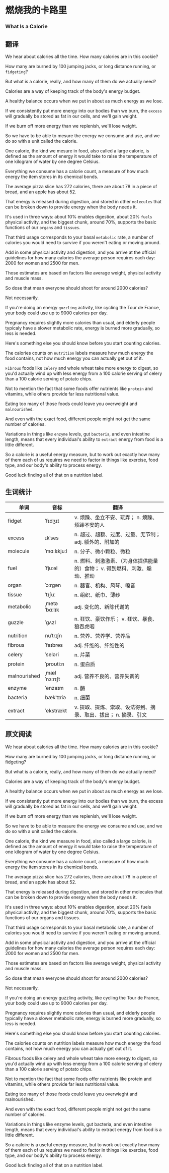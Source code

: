# 燃烧我的卡路里
### What Is a Calorie

## 翻译
We hear about calories all the time. How many calories are in this cookie?

How many are burned by 100 jumping jacks, or long distance running, or `fidgeting`?

But what is a calorie, really, and how many of them do we actually need?

Calories are a way of keeping track of the body's energy budget.

A healthy balance occurs when we put in about as much energy as we lose.

If we consistently put more energy into our bodies than we burn, the `excess` will gradually be stored as fat in our cells, and we'll gain weight.

If we burn off more energy than we replenish, we'll lose weight.

So we have to be able to mesure the energy we consume and use, and we do so with a unit called the calorie.

One calorie, the kind we mesure in food, also called a large calorie, is defined as the amount of energy it would take to raise the temperature of one kilogram of water by one degree Celsius.

Everything we consume has a calorie count, a measure of how much energy the item stores in its chemical bonds.

The average pizza slice has 272 calories, there are about 78 in a piece of bread, and an apple has about 52.

That energy is released during digestion, and stored in other `molecules` that can be broken down to provide energy when the body needs it.

It's used in three ways: about 10% enables digestion, about 20% `fuels` physical activity, and the biggest chunk, around 70%, supports the basic functions of our `organs` and `tissues`.

That third usage corresponds to your basal `metabolic` rate, a number of calories you would need to survive if you weren't eating or moving around.

Add in some physical activity and digestion, and you arrive at the official guidelines for how many calories the average person requires each day: 2000 for women and 2500 for men.

Those estimates are based on factors like average weight, physical activity and muscle mass.

So dose that mean everyone should shoot for around 2000 calories?

Not necessarily.

If you're doing an energy `guzzling` activity, like cycling the Tour de France, your body could use up to 9000 calories per day.

Pregnancy requires slightly more calories than usual, and elderly people typicaly have a slower metabolic rate, energy is burned more gradually, so less is needed.

Here's something else you should know before you start counting calories.

The calories counts on `nutrition` labels measure how much energy the food contains, not how much energy you can actually get out of it.

`Fibrous` foods like `celery` and whole wheat take more energy to digest, so you'd actually wind up with less energy from a 100 calorie serving of celery than a 100 calorie serving of potato chips.

Not to mention the fact that some foods offer nutrients like `protein` and vitamins, while others provide far less nutritional value.

Eating too many of those foods could leave you overweight and `malnourished`.

And even with the exact food, different people might not get the same number of calories.

Variations in things like `enzyme` levels, gut `bacteria`, and even intestine length, means that every individual's ability to `extract` energy from food is a little different.

So a calorie is a useful energy measure, but to work out exactly how many of them each of us requires we need to factor in things like exercise, food type, and our body's ability to process energy.

Good luck finding all of that on a nutrition label.


## 生词统计
| 单词 | 音标 | 翻译 |
| - | - | - |
| fidget | ˈfɪdʒɪt | v. 烦躁、坐立不安、玩弄； n. 烦躁、烦躁不安的人 |
| excess | ɪkˈses | n. 超过、超额、过度、过量、无节制； adj. 额外的、附加的 |
| molecule | ˈmɑːlɪkjuːl | n. 分子、微小颗粒、微粒 |
| fuel | ˈfjuːəl | n. 燃料、刺激激素、（为身体提供能量的）食物； v. 得到燃料、刺激、煽动、推动 |
| organ | ˈɔːrɡən | n. 器官、机构、风琴、嗓音 |
| tissue | ˈtɪʃuː | n. 组织、纸巾、薄纱 |
| metabolic | ˌmetəˈbɑːlɪk | adj. 变化的、新陈代谢的 |
| guzzle | ˈɡʌzl | n. 狂饮、豪饮作乐； v. 狂饮、暴食、狼吞虎咽 |
| nutrition | nuˈtrɪʃn | n. 营养、营养学、营养品 |
| fibrous | ˈfaɪbrəs | adj. 纤维的、纤维性的 |
| celery | ˈseləri | n. 芹菜 |
| protein | ˈproʊtiːn | n. 蛋白质 |
| malnourished | ˌmælˈnɜːrɪʃt | adj. 营养不良的、营养失调的 |
| enzyme | ˈenzaɪm | n. 酶 |
| bacteria | bækˈtɪriə | n. 细菌 |
| extract | ˈekstrækt | v. 提取、提炼、索取、设法得到、摘录、取出、拔出； n. 摘录、引文 |

## 原文阅读
We hear about calories all the time. How many calories are in this cookie?

How many are burned by 100 jumping jacks, or long distance running, or fidgeting?

But what is a calorie, really, and how many of them do we actually need?

Calories are a way of keeping track of the body's energy budget.

A healthy balance occurs when we put in about as much energy as we lose.

If we consistently put more energy into our bodies than we burn, the excess will gradually be stored as fat in our cells, and we'll gain weight.

If we burn off more energy than we replenish, we'll lose weight.

So we have to be able to measure the energy we consume and use, and we do so with a unit called the calorie.

One calorie, the kind we measure in food, also called a large calorie, is defined as the amount of energy it would take to raise the temperature of one kilogram of water by one degree Celsius.

Everything we consume has a calorie count, a measure of how much energy the item stores in its chemical bonds.

The average pizza slice has 272 calories, there are about 78 in a piece of bread, and an apple has about 52.

That energy is released during digestion, and stored in other molecules that can be broken down to provide energy when the body needs it.

It's used in three ways: about 10% enables digestion, about 20% fuels physical activity, and the biggest chunk, around 70%, supports the basic functions of our organs and tissues.

That third usage corresponds to your basal metabolic rate, a number of calories you would need to survive if you weren't eating or moving around.

Add in some physical activity and digestion, and you arrive at the official guidelines for how many calories the average person requires each day: 2000 for women and 2500 for men.

Those estimates are based on factors like average weight, physical activity and muscle mass.

So dose that mean everyone should shoot for around 2000 calories?

Not necessarily.

If you're doing an energy guzzling activity, like cycling the Tour de France, your body could use up to 9000 calories per day.

Pregnancy requires slightly more calories than usual, and elderly people typically have a slower metabolic rate, energy is burned more gradually, so less is needed.

Here's something else you should know before you start counting calories.

The calories counts on nutrition labels measure how much energy the food contains, not how much energy you can actually get out of it.

Fibrous foods like celery and whole wheat take more energy to digest, so you'd actually wind up with less energy from a 100 calorie serving of celery than a 100 calorie serving of potato chips.

Not to mention the fact that some foods offer nutrients like protein and vitamins, while others provide far less nutritional value.

Eating too many of those foods could leave you overwieght and malnourished.

And even with the exact food, different people might not get the same number of calories.

Variations in things like enzyme levels, gut bacteria, and even intestine length, means that every individual's ability to extract energy from food is a little different.

So a caloire is a useful energy measure, but to work out exactly how many of them each of us requires we need to factor in things like exercise, food type, and our body's ability to process energy.

Good luck finding all of that on a nutrition label.

<src-rtyAudio :src="'https://rtyxmd.gitee.io/rtyresources2019/2019-December/What%20Is%20a%20Calorie.mp3'"></src-rtyAudio>